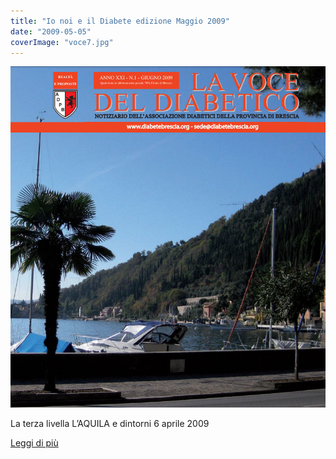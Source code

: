 ```yaml
---
title: "Io noi e il Diabete edizione Maggio 2009"
date: "2009-05-05"
coverImage: "voce7.jpg"
---
```


![](images/voce7.jpg)

La terza livella L’AQUILA e dintorni 6 aprile 2009

<div class="link-box"><a href="{{ base_url }}/la-nostra-associazione/la-mission-dellassociazione" class="theme-btn btn-style-two"><span class="btn-title">Leggi di più</span></a></div>

<!-- \[vc\_row equal\_height="yes" content\_placement="middle" css=".vc\_custom\_1560783934700{margin-right: 0px !important;margin-left: 0px !important;background-color: #f4f4f4 !important;}"\]\[vc\_column css=".vc\_custom\_1560781514067{padding-top: 30px !important;padding-right: 30px !important;padding-bottom: 30px !important;padding-left: 30px !important;}" offset="vc\_col-lg-4 vc\_col-md-5 vc\_col-xs-12"\]\[ultimate\_heading main\_heading="Io noi e il Diabete edizione Dicembre 2009" heading\_tag="h3" alignment="left" sub\_heading\_font\_size="desktop:20px;" sub\_heading\_line\_height="desktop:30px;" el\_class="accent-subtitle-color" main\_heading\_font\_size="desktop:30px;" main\_heading\_line\_height="desktop:40px;" sub\_heading\_margin="margin-bottom:20px;" main\_heading\_style="font-weight:bold;" main\_heading\_margin="margin-bottom:5px;"\]La voce del dibetico\[/ultimate\_heading\]\[vc\_column\_text css=".vc\_custom\_1572960836213{padding-bottom: 20px !important;}"\]CARI LETTORI,

è un grande onore essere stata chiamata a rappresentare la nostra Associazione, direi una “Grande Associazione”, che per merito di persone come il compianto Sig. Gramegna, il Sig. Efrem Panelli ed il nostro Presidente onorario Sig. Giuseppe Bonardi, ha ottenuto stima e considerazione, e che da circa 30 anni continua la sua opera di sostegno a tutti i diabetici che lo richiedono. Terrò sempre presente il loro esempio di dedizione e di impegno e sono sicura che nei momenti più difficili questo mi aiuterà ad affrontarli meglio. Il compito affidatomi non è di lieve entità, ma sono certa che con l’aiuto continuo dei nostri volontari e di tutto il Direttivo sapremo risolvere i problemi che si presenteranno. Cercheremo di far conoscere le nostre difficoltà a tutti coloro che ci potranno aiutare nella cura di questa patologia e cercheremo soprattutto di portare avanti i programmi che ci siamo prefissati. Programmi che come negli anni scorsi sono stati di grande impegno, ma anche di grande soddisfazione nel vederli realizzati. Oltre all’Assemblea annuale che si terrà il 6 Marzo 2010, alle Giornate della Farmacia che si terranno a fine marzo a Montichiari, al corso per Giovani Diabetici, alla Giornata Mondiale del Diabete, ai corsi di sensibilizzazione nelle scuole, ci auguriamo di poter aprire una nuova Sezione presso l’ospedale di Gavardo, affinché anche i diabetici di quella parte del lago di Garda e della Valsabbia abbiano un punto di riferimento e non si sentano mai soli. Come avrete notato i programmi sono abbastanza congrui ed il lavoro da svolgere esige molta forza di volontà da parte di tutti noi. E’ per questo che invito chi ha un po’ di tempo libero a venire in Associazione, anche solo per un saluto e per dimostrare fiducia nei nostri confronti. Vi aspetto. Siamo prossimi alle Festività ed è con tutto il cuore che invio, unitamente a tutto il Direttivo, a Voi tutti, ai Medici, Infermieri e a tutti coloro che ci seguono nella cura della nostra malattia i miei più sinceri auguri.

**Un cordiale saluto**

#### Il Presidente Edelweiss Ceccardi

\[/vc\_column\_text\]\[vc\_row\_inner\]\[vc\_column\_inner\]\[vc\_column\_text\]

#### [View](http://198.211.122.197/diabetwp/wordpress/wp-content/uploads/2019/11/la_voce_maggio_2009.pdf) | [Download](http://198.211.122.197/diabetwp/wordpress/wp-content/uploads/2019/11/la_voce_maggio_2009.pdf)

\[/vc\_column\_text\]\[/vc\_column\_inner\]\[/vc\_row\_inner\]\[/vc\_column\]\[vc\_column css=".vc\_custom\_1572963084025{padding-top: 35% !important;padding-bottom: 35% !important;background-image: url(http://198.211.122.197/diabetwp/wordpress/wp-content/uploads/2019/11/voce7.jpg?id=2285) !important;background-position: center !important;background-repeat: no-repeat !important;background-size: cover !important;}" offset="vc\_col-lg-8 vc\_col-md-7 vc\_col-xs-12"\]\[/vc\_column\]\[/vc\_row\] -->

